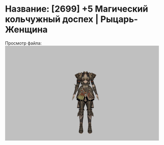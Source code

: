 # Название: [2699] +5 Магический кольчужный доспех | Рыцарь-Женщина

Просмотр файла:
![p010006.png](p010006.png)